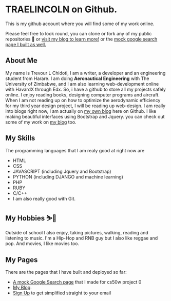 # TRAELINCOLN on Github. 

This is my github account where you will find some of my work online.

Please feel free to look round, you can clone or fork any of my public repositories 📁 or [visit my blog to learn more!](https://traelincoln.github.io/traelincoln)
or the [mock google search page I built as well.](https://traelincoln.github.io/cs50w-websites)

## About Me
My name is Trevour L Chidoti, I am a writer, a developer and an engineering student from Harare.
I am doing **Aeronautical Engineering** with The University of Zimbabwe, and I am also learning web-development online with HavardX through Edx. So, i have a github to store all my projects safely online.
I enjoy reading books, designing computer programs and aircraft. 
When I am not reading up on how to optimize the aerodynamic efficiency for my third year design project, I will be reading up web-design. 
I am really into blogs right now, I am actually on [my own blog][1] here on Github. 
I like making beautiful interfaces using Bootstrap and Jquery. you can check out some of my work on [my blog][1] too.

## My Skills
The programming languages that I am realy good at right now are
  - HTML 
  - CSS
  - JAVASCRIPT (including Jquery and Bootstrap)
  - PYTHON (including DJANGO and machine learning)
  - PHP
  - RUBY
  - C/C++
  - I am also really good with Git.

## My Hobbies ⛷️🎿
Outside of school I also enjoy, taking pictures, walking, reading and listening to music. I'm a Hip-Hop and RNB guy but I also like reggae and pop. And movies, I like movies too.

## My Pages
There are the pages that I have built and deployed so far:
- [A mock Google Search page](https://traelincoln.github.io/cs50w-websites/) that I made for cs50w project 0
- [My Blog](https://traelincoln.github.io/traelincoln).
- [Sign Up](traelincoln/signup.html) to get simplified straight to your email

[1]: https://traelincoln.github.io/traelincoln
